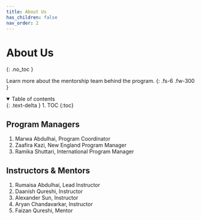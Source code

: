 ```yaml
---
title: About Us
has_children: false
nav_order: 2
---
```


# About Us
{: .no_toc }

Learn more about the mentorship team behind the program.
{: .fs-6 .fw-300 }

<details open markdown="block">
  <summary>
    Table of contents
  </summary>
  {: .text-delta }
1. TOC
{:toc}
</details>

## Program Managers

1. Marwa Abdulhai, Program Coordinator
2. Zaafira Kazi, New England Program Manager
3. Ramika Shuttari, International Program Manager

## Instructors & Mentors

1. Rumaisa Abdulhai, Lead Instructor
3. Daanish Qureshi, Instructor
4. Alexander Sun, Instructor
5. Aryan Chandavarkar, Instructor
6. Faizan Qureshi, Mentor